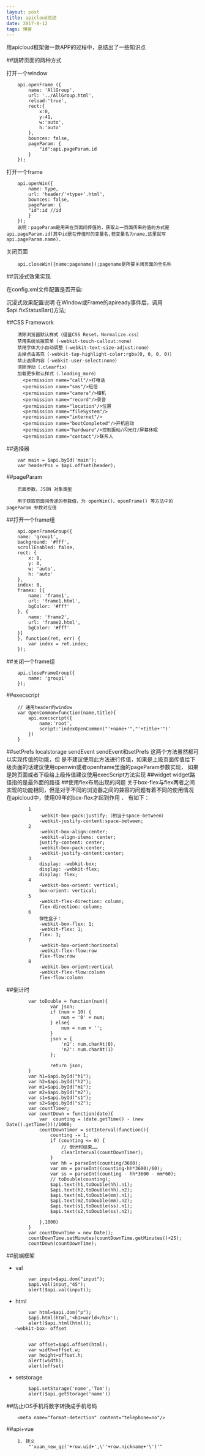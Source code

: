 ```yaml
---
layout: post
title: apicloud总结
date: 2017-8-12 
tags: 博客   
---
```

  用apicloud框架做一款APP的过程中，总结出了一些知识点

##跳转页面的两种方式

打开一个window

```
	api.openFrame ({
        name: 'AllGroup',
        url: '../AllGroup.html',
        reload:'true',
        rect:{
            x:0,
            y:41,
            w:'auto',
            h:'auto'
        },
        bounces: false,
        pageParam: {
            "id":api.pageParam.id 
        }
    });
```

打开一个frame

```
	api.openWin({
		name: type,
		url: 'header/'+type+'.html',
		bounces: false,
		pageParam: {
		"id":id	//id
		}
	});
	说明：pageParam是用来在页面间传值的，获取上一页面传来的值的方式是api.pageParam.id(其中id是在传值时的变量名,若变量名为name,这里就写api.pageParam.name).
```	

关闭页面

```	
	api.closeWin({name:pagename});pagename是所要关闭页面的全名称
```

##沉浸式效果实现

  在config.xml文件配置是否开启:

  <preference name="statusBarAppearance" value="true" />
  沉浸式效果配置说明
  在Window或Frame的apiready事件后，调用$api.fixStatusBar()方法;

##CSS Framework

```
	清除浏览器默认样式（借鉴CSS Reset，Normalize.css）
	禁用系统长按菜单（-webkit-touch-callout:none）
	禁用字体大小自动调整（-webkit-text-size-adjust:none）
	去掉点击高亮（-webkit-tap-highlight-color:rgba(0, 0, 0, 0)）
	禁止选择内容（-webkit-user-select:none）
	清除浮动（.clearfix）
	加载更多默认样式（.loading_more）
	  <permission name="call"/>打电话
	  <permission name="sms"/>短信
	  <permission name="camera"/>相机
	  <permission name="record"/>录音
	  <permission name="location"/>位置
	  <permission name="fileSystem"/>
	  <permission name="internet"/>
	  <permission name="bootCompleted"/>开机启动
	  <permission name="hardware"/>控制振动/闪光灯/屏幕休眠
	  <permission name="contact"/>联系人
```

##选择器

```
	var main = $api.byId('main');
	var headerPos = $api.offset(header);
```

##pageParam

```
	页面参数，JSON 对象类型

	用于获取页面间传递的参数值，为 openWin()、openFrame() 等方法中的 pageParam 参数对应值
```

##打开一个frame组

```
	api.openFrameGroup({
    name: 'group1',
    background: '#fff',
    scrollEnabled: false,
    rect: {
        x: 0,
        y: 0,
        w: 'auto',
        h: 'auto'
    },
    index: 0,
    frames: [{
        name: 'frame1',
        url: 'frame1.html',
        bgColor: '#fff'
    }, {
        name: 'frame2',
        url: 'frame2.html',
        bgColor: '#fff'
    }]
	}, function(ret, err) {
    	var index = ret.index;
	});
```

##关闭一个frame组

```
	api.closeFrameGroup({
    	name: 'group1'
	});
```

##execscript

```
	// 通用header的window
	var OpenCommon=function(name,title){
		api.execscript({
			name:'root',
			script:'indexOpenCommon("'+name+'","'+title+'")' 	
		})
	}
```

##setPrefs   localstorage  sendEvent
   sendEvent和setPrefs 这两个方法虽然都可以实现传值的功能，但
   是不建议使用此方法进行传值，如果是上级页面传值给下级页面的话建议使用openwin或者openframe里面的pageParam参数实现，
   如果是跨页面或者下级给上级传值建议使用execScript方法实现
##widget
   widget路径指的是最外面的路径
##使用flex布局出现的问题
   关于box-flex与flex两者之间实现的功能相同，但是对于不同的浏览器之间的兼容的问题有着不同的使用情况
   在apicloud中，使用09年的box-flex才起到作用	、
	有如下：

```
		1  
			-webkit-box-pack:justify;（相当于space-between）
			-webkit-justify-content:space-between;
		2 
			-webkit-box-align:center;
	        -webkit-align-items: center;
	        justify-content: center;
	        -webkit-box-pack:center;
	        -webkit-justify-content:center;
		3  	
			display: -webkit-box;
            display: -webkit-flex;
            display: flex;
		4
            -webkit-box-orient: vertical;
            box-orient: vertical;
		5
            -webkit-flex-direction: column;
            flex-direction: column;
		6 
			弹性盒子：
			-webkit-box-flex: 1; 
			-webkit-flex: 1;
			flex: 1;
		7  
			-webkit-box-orient:horizontal
			-webkit-flex-flow:row
			flex-flow:row
		8
			-webkit-box-orient:vertical
			-webkit-flex-flow:column
			flex-flow:column
```

##倒计时

```
		var toDouble = function(num){
                var json;
                if (num < 10) {
                    num = '0' + num;
                } else{
                    num = num + '';
                }
                json = {
                    'n1': num.charAt(0),
                    'n2': num.charAt(1)
                };
                
                return json;
        }
	    var h1=$api.byId("h1");
	    var h2=$api.byId("h2");
	    var m1=$api.byId("m1");
	    var m2=$api.byId("m2");
	    var s1=$api.byId("s1");
	    var s2=$api.byId("s2");
	    var countTimer;
	    var countDown = function(date){
        	var  counting = (date.getTime() - (new Date().getTime()))/1000;
        	countDownTimer = setInterval(function(){
                counting -= 1; 
                if (counting <= 0) {
                    // 倒计时结束……
                    clearInterval(countDownTimer);
                }
                var hh = parseInt(counting/3600);
                var mm = parseInt((counting-hh*3600)/60);
                var ss = parseInt(counting - hh*3600 - mm*60);
                // toDouble(counting);
                $api.text(h1,toDouble(hh).n1);
                $api.text(h2,toDouble(hh).n2);
                $api.text(m1,toDouble(mm).n1);
                $api.text(m2,toDouble(mm).n2);
                $api.text(s1,toDouble(ss).n1);
                $api.text(s2,toDouble(ss).n2);

            },1000)
	    }
	    var countDownTime = new Date();
        countDownTime.setMinutes(countDownTime.getMinutes()+25);
	    countDown(countDownTime);
```

##前端框架
   - val

```
		var input=$api.dom("input");
	   	$api.val(input,"45");
	   	alert($api.val(input));
```

   - html	

```
		var html=$api.dom("p");
		$api.html(html,'<h1>world</h1>');
		alert($api.html(html));
   -webkit-box- offset	

 		
		var offset=$api.offset(html);
		var width=offset.w;
		var height=offset.h;
		alert(width);
		alert(offset)
```

   - setstorage

```
 		$api.setStorage('name','Tom');
		alert($api.getStorage('name'))
```

##防止iOS手机将数字转换成手机号码
	
```
	<meta name="format-detection" content="telephone=no"/>
```

##api+vue

```
	1. 转义
		"'xuan_new_qz('+row.uid+',\''+row.nickname+'\')'"
```
